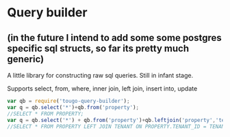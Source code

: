 # Query builder 
## (in the future I intend to add some some postgres specific sql structs, so far its pretty much generic) 

A little library for constructing raw sql queries. Still in infant stage.

Supports
select, from, where, inner join, left join, insert into, update

```javascript
var qb = require('tougo-query-builder');
var q = qb.select('*')+qb.from('property');
//SELECT * FROM PROPERTY;
var q = qb.select('*') + qb.from('property')+qb.leftjoin('property','tenant', 'tenant_id');
//SELECT * FROM PROPERTY LEFT JOIN TENANT ON PROPERTY.TENANT_ID = TENANT.TENANT_ID
```

